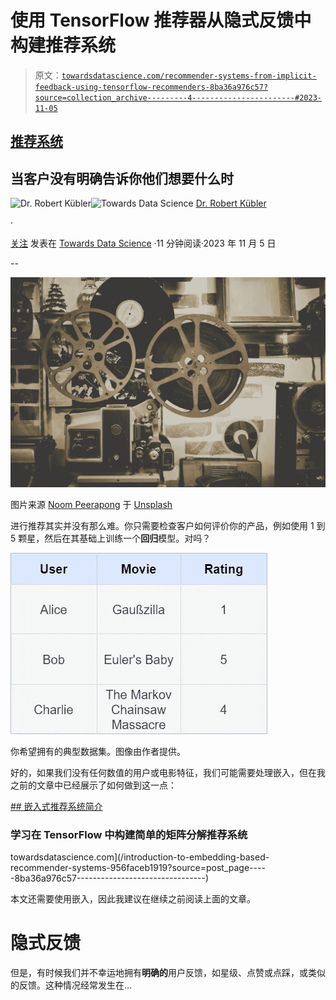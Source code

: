 # 使用 TensorFlow 推荐器从隐式反馈中构建推荐系统

> 原文：[`towardsdatascience.com/recommender-systems-from-implicit-feedback-using-tensorflow-recommenders-8ba36a976c57?source=collection_archive---------4-----------------------#2023-11-05`](https://towardsdatascience.com/recommender-systems-from-implicit-feedback-using-tensorflow-recommenders-8ba36a976c57?source=collection_archive---------4-----------------------#2023-11-05)

## [推荐系统](https://medium.com/tag/recommendation-system)

## 当客户没有明确告诉你他们想要什么时

[](https://dr-robert-kuebler.medium.com/?source=post_page-----8ba36a976c57--------------------------------)![Dr. Robert Kübler](https://dr-robert-kuebler.medium.com/?source=post_page-----8ba36a976c57--------------------------------)[](https://towardsdatascience.com/?source=post_page-----8ba36a976c57--------------------------------)![Towards Data Science](https://towardsdatascience.com/?source=post_page-----8ba36a976c57--------------------------------) [Dr. Robert Kübler](https://dr-robert-kuebler.medium.com/?source=post_page-----8ba36a976c57--------------------------------)

·

[关注](https://medium.com/m/signin?actionUrl=https%3A%2F%2Fmedium.com%2F_%2Fsubscribe%2Fuser%2F6d6b5fb431bf&operation=register&redirect=https%3A%2F%2Ftowardsdatascience.com%2Frecommender-systems-from-implicit-feedback-using-tensorflow-recommenders-8ba36a976c57&user=Dr.+Robert+K%C3%BCbler&userId=6d6b5fb431bf&source=post_page-6d6b5fb431bf----8ba36a976c57---------------------post_header-----------) 发表在 [Towards Data Science](https://towardsdatascience.com/?source=post_page-----8ba36a976c57--------------------------------) ·11 分钟阅读·2023 年 11 月 5 日 [](https://medium.com/m/signin?actionUrl=https%3A%2F%2Fmedium.com%2F_%2Fvote%2Ftowards-data-science%2F8ba36a976c57&operation=register&redirect=https%3A%2F%2Ftowardsdatascience.com%2Frecommender-systems-from-implicit-feedback-using-tensorflow-recommenders-8ba36a976c57&user=Dr.+Robert+K%C3%BCbler&userId=6d6b5fb431bf&source=-----8ba36a976c57---------------------clap_footer-----------)

--

[](https://medium.com/m/signin?actionUrl=https%3A%2F%2Fmedium.com%2F_%2Fbookmark%2Fp%2F8ba36a976c57&operation=register&redirect=https%3A%2F%2Ftowardsdatascience.com%2Frecommender-systems-from-implicit-feedback-using-tensorflow-recommenders-8ba36a976c57&source=-----8ba36a976c57---------------------bookmark_footer-----------)![](img/085198f24d7254f94814a1ebdec4619b.png)

图片来源 [Noom Peerapong](https://unsplash.com/@imnoom?utm_source=medium&utm_medium=referral) 于 [Unsplash](https://unsplash.com/?utm_source=medium&utm_medium=referral)

进行推荐其实并没有那么难。你只需要检查客户如何评价你的产品，例如使用 1 到 5 颗星，然后在其基础上训练一个**回归**模型。对吗？

![](img/ae0ec03fd0b1941c5147d59abe3a80c0.png)

你希望拥有的典型数据集。图像由作者提供。

好的，如果我们没有任何数值的用户或电影特征，我们可能需要处理嵌入，但在我之前的文章中已经展示了如何做到这一点：

[## 嵌入式推荐系统简介](https://towardsdatascience.com/introduction-to-embedding-based-recommender-systems-956faceb1919?source=post_page-----8ba36a976c57--------------------------------)

### 学习在 TensorFlow 中构建简单的矩阵分解推荐系统

towardsdatascience.com](/introduction-to-embedding-based-recommender-systems-956faceb1919?source=post_page-----8ba36a976c57--------------------------------)

本文还需要使用嵌入，因此我建议在继续之前阅读上面的文章。

# 隐式反馈

但是，有时候我们并不幸运地拥有**明确的**用户反馈，如星级、点赞或点踩，或类似的反馈。这种情况经常发生在…

